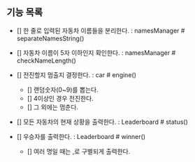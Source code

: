 ## 기능 목록

- [] 한 줄로 입력된 자동차 이름들을 분리한다. : namesManager # separateNamesString()

- [] 자동차 이름이 5자 이하인지 확인한다. : namesManager # checkNameLength()

- [] 전진할지 멈출지 결정한다. : car # engine()
  - [] 랜덤숫자(0~9)를 뽑는다.
  - [] 4이상인 경우 전진한다.
  - [] 그 외에는 멈춘다.

- [] 모든 자동차의 현재 상황을 출력한다. : Leaderboard # status()

- [] 우승자를 출력한다. : Leaderboard # winner()
  - [] 여러 명일 때는 ,로 구별되게 출력한다.